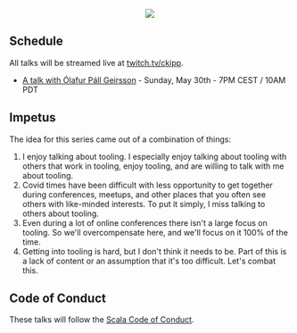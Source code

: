 <p align="center">
  <img src="https://i.imgur.com/SZu4xQ7.jpg"/>
</p>

## Schedule

All talks will be streamed live at [twitch.tv/ckipp](https://www.twitch.tv/ckipp).

- [A talk with Ólafur Páll Geirsson](./episodes/1-a-talk-with-Olaf.md) - Sunday, May 30th - 7PM CEST / 10AM PDT

## Impetus

The idea for this series came out of a combination of things:

1. I enjoy talking about tooling. I especially enjoy talking about tooling with
   others that work in tooling, enjoy tooling, and are willing to talk with me
   about tooling.
2. Covid times have been difficult with less opportunity to get together during
   conferences, meetups, and other places that you often see others with
   like-minded interests. To put it simply, I miss talking to others about
   tooling.
3. Even during a lot of online conferences there isn't a large focus on tooling.
   So we'll overcompensate here, and we'll focus on it 100% of the time.
4. Getting into tooling is hard, but I don't think it needs to be. Part of this
   is a lack of content or an assumption that it's too difficult. Let's combat
   this.

## Code of Conduct

These talks will follow the [Scala Code of Conduct](https://www.scala-lang.org/conduct/).
